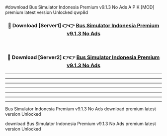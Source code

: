 #download Bus Simulator Indonesia Premium v9.1.3 No Ads A P K [MOD] premium latest version Unlocked qwp8d 



<div align="center">
<h3>🔴 Download [Server1] 👉👉 <a href="https://apkdownload3.web.app/">Bus Simulator Indonesia Premium v9.1.3 No Ads</a></h3><br>

<h3>🔴 Download [Server2] 👉👉 <a href="https://apkdownload3.web.app/">Bus Simulator Indonesia Premium v9.1.3 No Ads</a></h3>
</div>





----------------------------------------------------------

----------------------------------------------------------

----------------------------------------------------------

----------------------------------------------------------

----------------------------------------------------------

----------------------------------------------------------

----------------------------------------------------------

Bus Simulator Indonesia Premium v9.1.3 No Ads download premium latest version Unlocked

download Bus Simulator Indonesia Premium v9.1.3 No Ads premium latest version Unlocked
